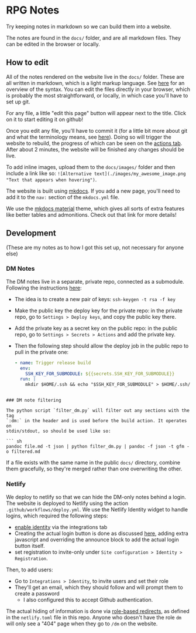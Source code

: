 # RPG Notes

Try keeping notes in markdown so we can build them into a website.

The notes are found in the `docs/` folder, and are all markdown files. They can
be edited in the browser or locally.

## How to edit

All of the notes rendered on the website live in the `docs/` folder. These are
all written in markdown, which is a light markup language. See
[here](https://www.markdownguide.org/cheat-sheet) for an overview of the syntax.
You can edit the files directly in your browser, which is probably the most
straightforward, or locally, in which case you'll have to set up git.

For any file, a little "edit this page" button will appear next to the title.
Click on it to start editing it on github!

Once you edit any file, you'll have to commit it (for a little bit more about
git and what the terminology means, see
[here](https://neuroplausible.com/github)). Doing so will trigger the website to
rebuild, the progress of which can be seen on the [actions
tab](https://github.com/billbrod/rpg_notes/actions). After about 2 minutes, the
website will be finished any changes should be live.

To add inline images, upload them to the `docs/images/` folder and then include
a link like so: `![Alternative text](./images/my_awesome_image.png "Text that
appears when hovering")`.

The website is built using [mkdocs](https://www.mkdocs.org/). If you add a new
page, you'll need to add it to the `nav:` section of the `mkdocs.yml` file.

We use the [mkdocs
material](https://squidfunk.github.io/mkdocs-material/reference/) theme, which
gives all sorts of extra features like better tables and admonitions. Check out
that link for more details!

## Development

(These are my notes as to how I got this set up, not necessary for anyone else)

### DM Notes

The DM notes live in a separate, private repo, connected as a submodule.
Following the instructions
[here](https://ehlers.berlin/blog/private-submodules-in-github-ci/):
- The idea is to create a new pair of keys: `ssh-keygen -t rsa -f key`
- Make the public key the deploy key for the private repo: in the private repo,
  go to `Settings > Deploy keys`, and copy the public key there.
- Add the private key as a secret key on the public repo: in the public repo, go
  to `Settings > Secrets > Actions` and add the private key.
- Then the following step should allow the deploy job in the public repo to pull
  in the private one:

  ```yml
  - name: Trigger release build
    env:
      SSH_KEY_FOR_SUBMODULE: ${{secrets.SSH_KEY_FOR_SUBMODULE}}
    run: |
      mkdir $HOME/.ssh && echo "$SSH_KEY_FOR_SUBMODULE" > $HOME/.ssh/id_rsa && chmod 600 $HOME/.ssh/id_rsa && git submodule update --init --recursive
 ```

### DM note filtering

The python script `filter_dm.py` will filter out any sections with the tag
`:dm:` in the header and is used before the build action. It operates on
stdin/stdout, so should be used like so:

``` sh
pandoc file.md -t json | python filter_dm.py | pandoc -f json -t gfm -o filtered.md
```

If a file exists with the same name in the public `docs/` directory, combine
them gracefully, so they're merged rather than one overwriting the other.

### Netlify

We deploy to netlify so that we can hide the DM-only notes behind a login. The
website is deployed to Netlify using the action `.github/workflows/deploy.yml`.
We use the Netlify Identity widget to handle logins, which required the
following steps:
- [enable identity](https://docs.netlify.com/visitor-access/identity/) via the
  integrations tab
- Creating the actual login button is done as discussed
  [here](https://www.netlify.com/blog/2018/01/23/getting-started-with-jwt-and-identity/),
  adding extra javascript and overriding the announce block to add the actual
  login button itself.
- set registration to invite-only under `Site configuration > Identity >
  Registration`.
  
Then, to add users:
- Go to `Integrations > Identity`, to invite users and set their role
- They'll get an email, which they should follow and will prompt them to create
  a password
  - I also configured this to accept Github authentication.
  
The actual hiding of information is done via [role-based
redirects](https://docs.netlify.com/visitor-access/role-based-access-control/),
as defined in the `netlify.toml` file in this repo. Anyone who doesn't have the
role `dm` will only see a "404" page when they go to `/dm` on the website.
